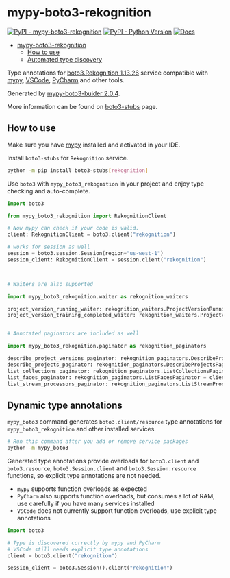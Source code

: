 # mypy-boto3-rekognition

[![PyPI - mypy-boto3-rekognition](https://img.shields.io/pypi/v/mypy-boto3-rekognition.svg?color=blue)](https://pypi.org/project/mypy-boto3-rekognition)
[![PyPI - Python Version](https://img.shields.io/pypi/pyversions/mypy-boto3-rekognition.svg?color=blue)](https://pypi.org/project/mypy-boto3-rekognition)
[![Docs](https://img.shields.io/readthedocs/mypy-boto3-builder.svg?color=blue)](https://mypy-boto3-builder.readthedocs.io/)

- [mypy-boto3-rekognition](#mypy-boto3-rekognition)
  - [How to use](#how-to-use)
  - [Automated type discovery](#automated-type-discovery)

Type annotations for
[boto3.Rekognition 1.13.26](https://boto3.amazonaws.com/v1/documentation/api/1.13.26/reference/services/rekognition.html#Rekognition) service
compatible with [mypy](https://github.com/python/mypy), [VSCode](https://code.visualstudio.com/),
[PyCharm](https://www.jetbrains.com/pycharm/) and other tools.

Generated by [mypy-boto3-buider 2.0.4](https://github.com/vemel/mypy_boto3_builder).

More information can be found on [boto3-stubs](https://pypi.org/project/boto3-stubs/) page.

## How to use

Make sure you have [mypy](https://github.com/python/mypy) installed and activated in your IDE.

Install `boto3-stubs` for `Rekognition` service.

```bash
python -m pip install boto3-stubs[rekognition]
```

Use `boto3` with `mypy_boto3_rekognition` in your project and enjoy type checking and auto-complete.

```python
import boto3

from mypy_boto3_rekognition import RekognitionClient

# Now mypy can check if your code is valid.
client: RekognitionClient = boto3.client("rekognition")

# works for session as well
session = boto3.session.Session(region="us-west-1")
session_client: RekognitionClient = session.client("rekognition")



# Waiters are also supported

import mypy_boto3_rekognition.waiter as rekognition_waiters

project_version_running_waiter: rekognition_waiters.ProjectVersionRunningWaiter = client.get_waiter("project_version_running")
project_version_training_completed_waiter: rekognition_waiters.ProjectVersionTrainingCompletedWaiter = client.get_waiter("project_version_training_completed")


# Annotated paginators are included as well

import mypy_boto3_rekognition.paginator as rekognition_paginators

describe_project_versions_paginator: rekognition_paginators.DescribeProjectVersionsPaginator = client.get_paginator("describe_project_versions")
describe_projects_paginator: rekognition_paginators.DescribeProjectsPaginator = client.get_paginator("describe_projects")
list_collections_paginator: rekognition_paginators.ListCollectionsPaginator = client.get_paginator("list_collections")
list_faces_paginator: rekognition_paginators.ListFacesPaginator = client.get_paginator("list_faces")
list_stream_processors_paginator: rekognition_paginators.ListStreamProcessorsPaginator = client.get_paginator("list_stream_processors")
```

## Dynamic type annotations

`mypy_boto3` command generates `boto3.client/resource` type annotations for
`mypy_boto3_rekognition` and other installed services.

```bash
# Run this command after you add or remove service packages
python -m mypy_boto3
```

Generated type annotations provide overloads for `boto3.client` and `boto3.resource`,
`boto3.Session.client` and `boto3.Session.resource` functions,
so explicit type annotations are not needed.

- `mypy` supports function overloads as expected
- `PyCharm` also supports function overloads, but consumes a lot of RAM, use carefully if you have many services installed
- `VSCode` does not currently support function overloads, use explicit type annotations

```python
import boto3

# Type is discovered correctly by mypy and PyCharm
# VSCode still needs explicit type annotations
client = boto3.client("rekognition")

session_client = boto3.Session().client("rekognition")
```